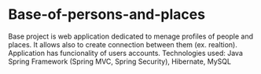 # Base-of-persons-and-places
Base project is web application dedicated to menage profiles of people and places. It allows also to create connection between them (ex. realtion). Application has funcionality of users accounts.
Technologies used: Java Spring Framework (Spring MVC, Spring Security), Hibernate, MySQL

